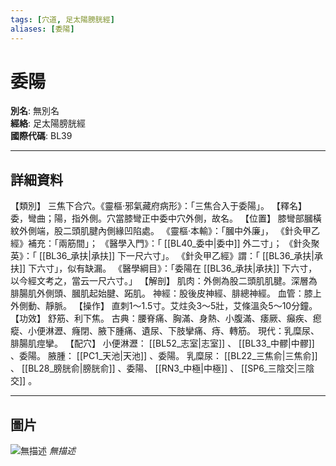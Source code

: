```yaml
---
tags: [穴道, 足太陽膀胱經]
aliases: [委陽]
---
```


# 委陽

**別名**: 無別名  
**經絡**: 足太陽膀胱經  
**國際代碼**: BL39  

---

## 詳細資料
【類別】
三焦下合穴。《靈樞‧邪氣藏府病形》：「三焦合入于委陽」。
【釋名】
委，彎曲；陽，指外側。穴當膝彎正中委中穴外側，故名。
【位置】
膝彎部膕橫紋外側端，股二頭肌腱內側緣凹陷處。
《靈樞‧本輸》：「膕中外廉」，
《針灸甲乙經》補充：「兩筋間」；
《醫學入門》：「 [[BL40_委中|委中]] 外二寸」；
《針灸聚英》：「 [[BL36_承扶|承扶]] 下一尺六寸」。
《針灸甲乙經》謂：「 [[BL36_承扶|承扶]] 下六寸」，似有缺漏。
《醫學綱目》：「委陽在 [[BL36_承扶|承扶]] 下六寸，以今經文考之，當云一尺六寸。」
【解剖】
肌肉：外側為股二頭肌肌腱。深層為腓腸肌外側頭、膕肌起始腱、跖肌。
神經：股後皮神經、腓總神經。
血管：膝上外側動、靜脈。
【操作】
直刺1～1.5寸。艾炷灸3～5壯，艾條溫灸5～10分鐘。
【功效】
舒筋、利下焦。
古典：腰脊痛、胸滿、身熱、小腹滿、痿厥、癲疾、瘛瘲、小便淋瀝、癃閉、腋下腫痛、遺尿、下肢攣痛、痔、轉筋。
現代：乳糜尿、腓腸肌痙攣。
【配穴】
小便淋瀝： [[BL52_志室|志室]] 、 [[BL33_中髎|中髎]] 、委陽。
腋腫： [[PC1_天池|天池]] 、委陽。
乳糜尿： [[BL22_三焦俞|三焦俞]] 、 [[BL28_膀胱俞|膀胱俞]] 、委陽、 [[RN3_中極|中極]] 、 [[SP6_三陰交|三陰交]] 。

---

## 圖片
![無描述](https://yibian.hopto.org/pic/shu16/257.gif)
_無描述_

